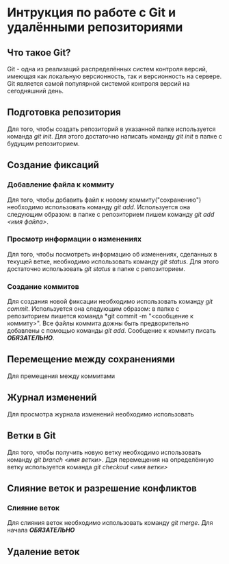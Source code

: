 # Интрукция по работе с Git и удалёнными репозиториями

## Что такое Git?

Git - одна из реализаций распределённых систем контроля версий, имеющая как локальную версионность, так и версионность на сервере. Git является самой популярной системой контроля версий на сегодняшний день.

## Подготовка репозитория

Для того, чтобы создать репозиторий в указанной папке используется команда *git init*. Для этого достаточно написать команду *git init* в папке с будущим репозиторием.

## Создание фиксаций

### Добавление файла к коммиту

Для того, чтобы добавить файл к новому коммиту("сохранению") необходимо использовать команду *git add*. Используется она следующим образом: в папке с репозиторием пишем команду *git add <имя файла>*.
### Просмотр информации о изменениях

Для того, чтобы посмотреть информацию об изменениях, сделанных в текущей ветке, необходимо использовать команду *git status*. Для этого достаточно использовать *git status* в папке с репозиторием.
### Создание коммитов

Для создания новой фиксации необходимо использовать команду *git commit*. Используется она следующим образом: в папке с репозиторием пишется команда *git commit -m "<сообщение к коммиту>". Все файлы коммита дожны быть предворительно добавлены с помощью команды *git add*. Сообщение к коммиту писать ***ОБЯЗАТЕЛЬНО***.

## Перемещение между сохранениями
Для премещения между коммитами


## Журнал изменений
Для просмотра журнала изменений необходимо использовать


## Ветки в Git
Для того, чтобы получить новую ветку необходимо использовать команду *git branch <имя ветки>*. Ддя перемещения на определённую ветку используется команда *git checkout <имя ветки>*


## Слияние веток и разрешение конфликтов
### Слияние веток
Для слияния веток необходимо использовать команду *git merge*. Для начала ***ОБЯЗАТЕЛЬНО***

## Удаление веток
